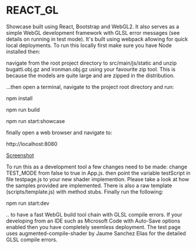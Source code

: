 # REACT_GL
Showcase built using React, Bootstrap and WebGL2. It also serves as a simple WebGL development framework with GLSL error messages (see details on running in test mode). It's built using webpack allowing for quick local deployments. To run this locally first make sure you have Node installed then:

navigate from the root project directory to src/main/js/static and unzip bugatti.obj.gz and ironman.obj.gz using your favourite zip tool. This is because the models are quite large and are zipped in the distribution.

...then open a terminal,  navigate to the project root directory and run:

npm install

npm run build

npm run start:showcase

finally open a web browser and navigate to:

http://localhost:8080

[Screenshot](src/main/js/static/images/react_gl.png)

To run this as a development tool a few changes need to be made:
change TEST_MODE from false to true in App.js. 
then point the variable testScript in file testpage.js to your new shader implemention.
Please take a look at how the samples provided are implemented. There is also a raw template (scripts/template.js) with method stubs. Finally run the following:

npm run start:dev

.. to have a fast WebGL build tool chain with GLSL compile errors. If your developing from an IDE such as Microsoft Code with Auto-Save options enabled then you have completely seemless deployment. The test page uses augmented-compile-shader by Jaume Sanchez Elias for the detailed GLSL compile errors. 
